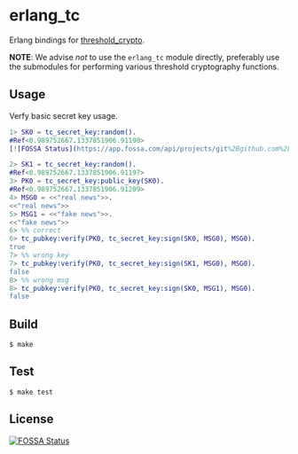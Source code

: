 erlang_tc
=====

Erlang bindings for [threshold_crypto](https://github.com/poanetwork/threshold_crypto).

**NOTE**: We advise _not_ to use the `erlang_tc` module directly, preferably use the submodules for performing various threshold cryptography functions.

Usage
-----

Verfy basic secret key usage.

```erlang
1> SK0 = tc_secret_key:random().
#Ref<0.989752667.1337851906.91190>
[![FOSSA Status](https://app.fossa.com/api/projects/git%2Bgithub.com%2Frlfagan%2Ferlang-tc.svg?type=shield)](https://app.fossa.com/projects/git%2Bgithub.com%2Frlfagan%2Ferlang-tc?ref=badge_shield)

2> SK1 = tc_secret_key:random().
#Ref<0.989752667.1337851906.91197>
3> PK0 = tc_secret_key:public_key(SK0).
#Ref<0.989752667.1337851906.91209>
4> MSG0 = <<"real news">>.
<<"real news">>
5> MSG1 = <<"fake news">>.
<<"fake news">>
6> %% correct
6> tc_pubkey:verify(PK0, tc_secret_key:sign(SK0, MSG0), MSG0).
true
7> %% wrong key
7> tc_pubkey:verify(PK0, tc_secret_key:sign(SK1, MSG0), MSG0).
false
8> %% wrong msg
8> tc_pubkey:verify(PK0, tc_secret_key:sign(SK0, MSG1), MSG0).
false
```

Build
-----

    $ make


Test
-----

    $ make test


## License
[![FOSSA Status](https://app.fossa.com/api/projects/git%2Bgithub.com%2Frlfagan%2Ferlang-tc.svg?type=large)](https://app.fossa.com/projects/git%2Bgithub.com%2Frlfagan%2Ferlang-tc?ref=badge_large)